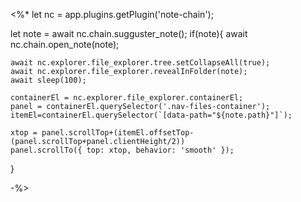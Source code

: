 <%*
let nc = app.plugins.getPlugin('note-chain');

let note = await nc.chain.sugguster_note();
if(note){
	await nc.chain.open_note(note);
	
	await nc.explorer.file_explorer.tree.setCollapseAll(true);
	await nc.explorer.file_explorer.revealInFolder(note);
	await sleep(100);
	
	containerEl = nc.explorer.file_explorer.containerEl;
	panel = containerEl.querySelector('.nav-files-container');
	itemEl=containerEl.querySelector(`[data-path="${note.path}"]`);
	
	xtop = panel.scrollTop+(itemEl.offsetTop-(panel.scrollTop+panel.clientHeight/2))
	panel.scrollTo({ top: xtop, behavior: 'smooth' });
}

-%>

